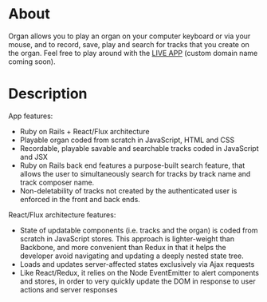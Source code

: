 # About

Organ allows you to play an organ on your computer keyboard or via your mouse, and to record, save, play and search for tracks that you create on the organ. Feel free to play around with the [LIVE APP](https://sheltered-brushlands-6161.herokuapp.com/) (custom domain name coming soon).

# Description

App features:
* Ruby on Rails + React/Flux architecture
* Playable organ coded from scratch in JavaScript, HTML and CSS
* Recordable, playable savable and searchable tracks coded in JavaScript and JSX
* Ruby on Rails back end features a purpose-built search feature, that allows the user to simultaneously search for tracks by track name and track composer name.
* Non-deletability of tracks not created by the authenticated user is enforced in the front and back ends.

React/Flux architecture features:
* State of updatable components (i.e. tracks and the organ) is coded from scratch in JavaScript stores. This approach is lighter-weight than Backbone, and more convenient than Redux in that it helps the developer avoid navigating and updating a deeply nested state tree.
* Loads and updates server-affected states exclusively via Ajax requests
* Like React/Redux, it relies on the Node EventEmitter to alert components and stores, in order to very quickly update the DOM in response to user actions and server responses
